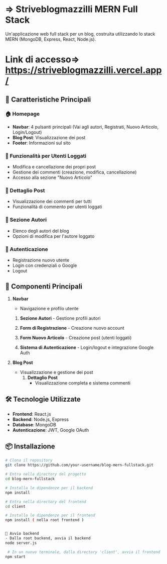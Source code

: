 # => Striveblogmazzilli MERN Full Stack

Un'applicazione web full stack per un blog, costruita utilizzando lo stack MERN (MongoDB, Express, React, Node.js).

# Link di accesso=> https://striveblogmazzilli.vercel.app/

## 🚀 Caratteristiche Principali

### 🏠 Homepage
- **Navbar**: 4 pulsanti principali (Vai agli autori, Registrati, Nuovo Articolo, Login/Logout)
- **Blog Post**: Visualizzazione dei post
- **Footer**: Informazioni sul sito

### 👤 Funzionalità per Utenti Loggati
- Modifica e cancellazione dei propri post
- Gestione dei commenti (creazione, modifica, cancellazione)
- Accesso alla sezione "Nuovo Articolo"

### 📝 Dettaglio Post
- Visualizzazione dei commenti per tutti
- Funzionalità di commento per utenti loggati

### 👥 Sezione Autori
- Elenco degli autori del blog
- Opzioni di modifica per l'autore loggato

### 🔐 Autenticazione
- Registrazione nuovo utente
- Login con credenziali o Google
- Logout

## 🧩 Componenti Principali

1. **Navbar**
   - Navigazione e profilo utente

    1. **Sezione Autori**
           - Gestione profili autori         
    
    2. **Form di Registrazione**
            - Creazione nuovo account

    4. **Form Nuovo Articolo**
            - Creazione post (utenti loggati)

    4. **Sistema di Autenticazione**
            - Login/logout e integrazione Google Auth  

        
2. **Blog Post**
   - Visualizzazione e gestione dei post
        1. **Dettaglio Post**
           - Visualizzazione completa e sistema commenti





## 🛠 Tecnologie Utilizzate

- **Frontend**: React.js
- **Backend**: Node.js, Express 
- **Database**: MongoDB
- **Autenticazione**: JWT, Google OAuth

## 📦 Installazione

```bash
# Clona il repository
git clone https://github.com/your-username/blog-mern-fullstack.git

# Entra nella directory del progetto
cd blog-mern-fullstack

# Installa le dipendenze per il backend
npm install

# Entra nella directory del frontend
cd client

# Installa le dipendenze per il frontend
npm install ( nella root frontend )


🚀 Avvio backend
- Dalla root backend, avvia il backend
node server.js

 # In un nuovo terminale, dalla directory 'client', avvia il frontend
npm start